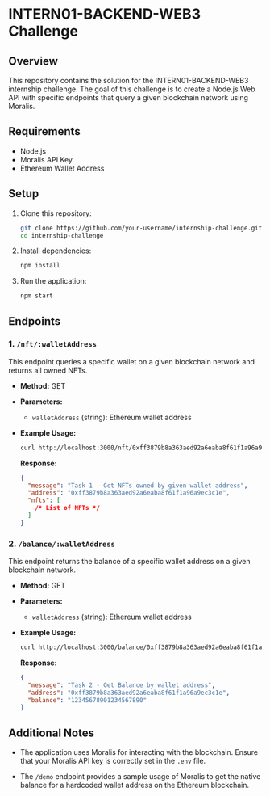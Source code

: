 # INTERN01-BACKEND-WEB3 Challenge

## Overview

This repository contains the solution for the INTERN01-BACKEND-WEB3 internship challenge. The goal of this challenge is to create a Node.js Web API with specific endpoints that query a given blockchain network using Moralis.

## Requirements

- Node.js
- Moralis API Key
- Ethereum Wallet Address

## Setup

1. Clone this repository:

   ```bash
   git clone https://github.com/your-username/internship-challenge.git
   cd internship-challenge
   ```

2. Install dependencies:

   ```bash
   npm install
   ```

3. Run the application:

   ```bash
   npm start
   ```

## Endpoints

### 1. `/nft/:walletAddress`

This endpoint queries a specific wallet on a given blockchain network and returns all owned NFTs.

- **Method:** GET
- **Parameters:**
  - `walletAddress` (string): Ethereum wallet address
- **Example Usage:**

  ```bash
  curl http://localhost:3000/nft/0xff3879b8a363aed92a6eaba8f61f1a96a9ec3c1e
  ```

  **Response:**

  ```json
  {
    "message": "Task 1 - Get NFTs owned by given wallet address",
    "address": "0xff3879b8a363aed92a6eaba8f61f1a96a9ec3c1e",
    "nfts": [
      /* List of NFTs */
    ]
  }
  ```

### 2. `/balance/:walletAddress`

This endpoint returns the balance of a specific wallet address on a given blockchain network.

- **Method:** GET
- **Parameters:**
  - `walletAddress` (string): Ethereum wallet address
- **Example Usage:**

  ```bash
  curl http://localhost:3000/balance/0xff3879b8a363aed92a6eaba8f61f1a96a9ec3c1e
  ```

  **Response:**

  ```json
  {
    "message": "Task 2 - Get Balance by wallet address",
    "address": "0xff3879b8a363aed92a6eaba8f61f1a96a9ec3c1e",
    "balance": "12345678901234567890"
  }
  ```

## Additional Notes

- The application uses Moralis for interacting with the blockchain. Ensure that your Moralis API key is correctly set in the `.env` file.

- The `/demo` endpoint provides a sample usage of Moralis to get the native balance for a hardcoded wallet address on the Ethereum blockchain.

